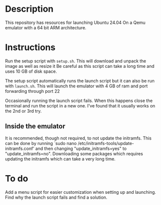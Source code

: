# Description

This repository has resources for launching Ubuntu 24.04 On a Qemu emulator with a 64 bit ARM architecture.

# Instructions

Run the setup script with `setup.sh`.
This will download and unpack the image as well as resize it
Be careful as this script can take a long time and uses 10 GB of disk space.

The setup script automatically runs the launch script but it can also be run with `launch.sh`.
This will launch the emulator with 4 GB of ram and port forwarding through port 22

Occasionally running the launch script fails. When this happens close the terminal and run the script in a new one. I've found that it usually works on the 2nd or 3rd try.

## Inside the emulator

It is recommended, though not required, to not update the initramfs.
This can be done by running `sudo nano /etc/initramfs-tools/update-initramfs.conf'
and then changing "update_initramfs=yes" to "update_initramfs=no".
Downloading some packages which requires updating the initramfs which can take a very long time.

# To do

Add a menu script for easier customization when setting up and launching.
Find why the launch script fails and find a solution.
